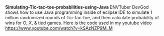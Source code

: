 **Simulating-Tic-tac-toe-probabilities-using-Java**
ENVTuber DevGod shows how to use Java programming inside of eclipse IDE to simulate 1 million randomized rounds of Tic-tac-toe, and then calculate probability of wins for O, X, & tied games. Here is the code used in my youtube video https://www.youtube.com/watch?v=kSAzNZP9M_M
